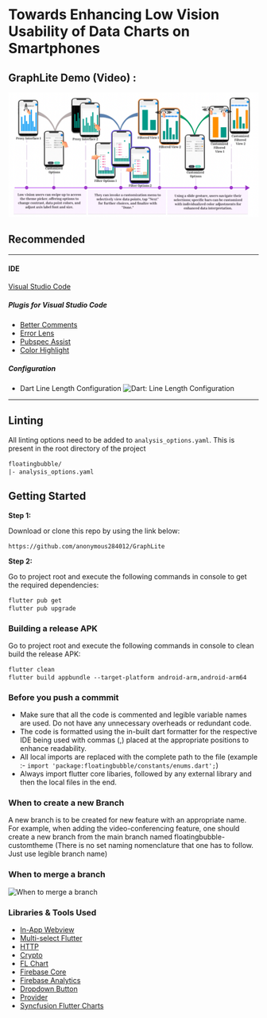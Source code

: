 # Towards Enhancing Low Vision Usability of Data Charts on Smartphones

## GraphLite Demo (Video) :
[![IMAGE ALT TEXT HERE](Supplementary_Material/Images/GraphLite.png)](https://youtu.be/HPlYSgLkGaA)




## Recommended 
----
#### IDE 

[Visual Studio Code](https://code.visualstudio.com/)

##### Plugis for **Visual Studio Code**
- [Better Comments](https://marketplace.visualstudio.com/items?itemName=aaron-bond.better-comments)
- [Error Lens](https://marketplace.visualstudio.com/items?itemName=usernamehw.errorlens)
- [Pubspec Assist](https://marketplace.visualstudio.com/items?itemName=jeroen-meijer.pubspec-assist)
- [Color Highlight](https://marketplace.visualstudio.com/items?itemName=naumovs.color-highlight)

##### Configuration

- Dart Line Length Configuration
![Dart: Line Length Configuration](https://i.imgur.com/DrT5MAe.png)

---

## Linting
All linting options need to be added to `analysis_options.yaml`. This is present in the root directory of the project 

```
floatingbubble/
|- analysis_options.yaml
```

## Getting Started

**Step 1:**

Download or clone this repo by using the link below:

```
https://github.com/anonymous284012/GraphLite
```

**Step 2:**

Go to project root and execute the following commands in console to get the required dependencies: 

``` 
flutter pub get
flutter pub upgrade
```

### Building a release APK

Go to project root and execute the following commands in console to clean build the release APK: 

``` 
flutter clean
flutter build appbundle --target-platform android-arm,android-arm64
```

### Before you push a commmit

* Make sure that all the code is commented and legible variable names are used. Do not have any unnecessary overheads or redundant code.
* The code is formatted using the in-built dart formatter for the respective IDE being used with commas (,) placed at the appropriate positions to enhance readability.
* All local imports are replaced with the complete path to the file (example :- `import 'package:floatingbubble/constants/enums.dart';`)
* Always import flutter core libaries, followed by any external library and then the local files in the end.

### When to create a new Branch

A new branch is to be created for new feature with an appropriate name. For example, when adding the video-conferencing feature, one should create a new branch from the main branch named floatingbubble-customtheme (There is no set naming nomenclature that one has to follow. Just use legible branch name)

### When to merge a branch

![When to merge a branch](https://i.imgur.com/t4qSgnA.png)

### Libraries & Tools Used

* [In-App Webview](https://github.com/pichillilorenzo/flutter_inappwebview)
* [Multi-select Flutter](https://pub.dev/packages/multi_select_flutter)
* [HTTP](https://pub.dev/packages/http)
* [Crypto](https://pub.dev/packages/crypto)
* [FL Chart](https://pub.dev/packages/fl_chart)
* [Firebase Core](https://pub.dev/packages/firebase_core)
* [Firebase Analytics](https://pub.dev/packages/firebase_analytics)
* [Dropdown Button](https://pub.dev/packages/dropdown_button2)
* [Provider](https://github.com/rrousselGit/provider)
* [Syncfusion Flutter Charts](https://pub.dev/packages/syncfusion_flutter_charts)
